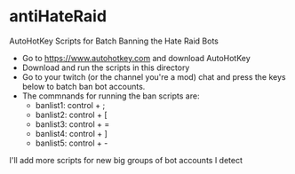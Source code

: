 # antiHateRaid
AutoHotKey Scripts for Batch Banning the Hate Raid Bots

- Go to https://www.autohotkey.com and download AutoHotKey
- Download and run the scripts in this directory
- Go to your twitch (or the channel you're a mod) chat and press the keys below to batch ban bot accounts.
- The commnands for running the ban scripts are:
    * banlist1: control + ;
    * banlist2: control + [
    * banlist3: control + =
    * banlist4: control + ]
    * banlist5: control + -

I'll add more scripts for new big groups of bot accounts I detect
